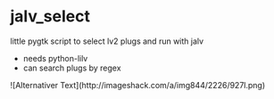 jalv_select
===========

little pygtk script to select lv2 plugs and run with jalv 
- needs python-lilv
- can search plugs by regex
<p><p\>
![Alternativer Text](http://imageshack.com/a/img844/2226/927l.png)
